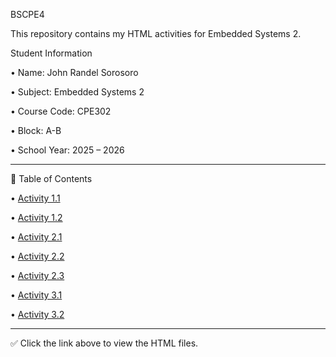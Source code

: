 BSCPE4

This repository contains my HTML activities for Embedded Systems 2.

Student Information

• Name: John Randel Sorosoro

• Subject: Embedded Systems 2

• Course Code: CPE302

• Block: A-B

• School Year: 2025 – 2026

---

📂 Table of Contents

• [Activity 1.1](https://github.com/Sorosoro04/first-web-page/blob/d4509b887661dd12d1916d68383ac4e201541fc7/Activity%201.1.html) 

• [Activity 1.2](https://github.com/Sorosoro04/first-web-page/blob/afc3e5991494178ab25a611a8322d6ee1752a037/Activity%201.2.html)

• [Activity 2.1](https://github.com/Sorosoro04/first-web-page/blob/afc3e5991494178ab25a611a8322d6ee1752a037/Activity%202.1.html)

• [Activity 2.2](https://github.com/Sorosoro04/first-web-page/blob/afc3e5991494178ab25a611a8322d6ee1752a037/Activity%202.2.html)

• [Activity 2.3](https://github.com/Sorosoro04/first-web-page/blob/afc3e5991494178ab25a611a8322d6ee1752a037/Activity%202.3.html)

• [Activity 3.1](https://github.com/Sorosoro04/Sorosoro_CPE4_CPE302/blob/4ecfd7c46febb7949a78b934e8aba0bd3c02d011/Activity%203.1.html)

• [Activity 3.2](https://github.com/Sorosoro04/Sorosoro_CPE4_CPE302/tree/e2881ddd004d15df2457d4e41aac2269b6c8ac09/Activity%203.2)

---

✅ Click the link above to view the HTML files.

